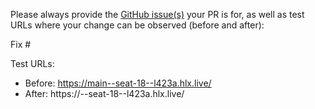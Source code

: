 Please always provide the [GitHub issue(s)](../issues) your PR is for, as well as test URLs where your change can be observed (before and after):

Fix #<gh-issue-id>

Test URLs:
- Before: https://main--seat-18--l423a.hlx.live/
- After: https://<branch>--seat-18--l423a.hlx.live/
